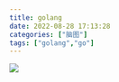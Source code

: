 ```yaml
---
title: golang
date: 2022-08-28 17:13:28
categories: ["脑图"]
tags: ["golang","go"]
---
```

![](/images/golang.png)
